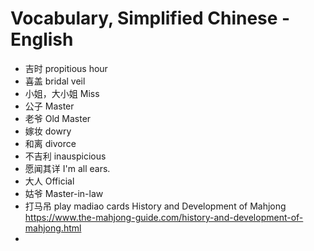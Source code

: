 # Vocabulary, Simplified Chinese - English
- 吉时 propitious hour  
- 喜盖 bridal veil
- 小姐，大小姐 Miss
- 公子 Master
- 老爷 Old Master
- 嫁妆 dowry
- 和离 divorce
- 不吉利 inauspicious
- 愿闻其详 I'm all ears.
- 大人 Official
- 姑爷 Master-in-law
- 打马吊 play madiao cards History and Development of Mahjong https://www.the-mahjong-guide.com/history-and-development-of-mahjong.html
- 

